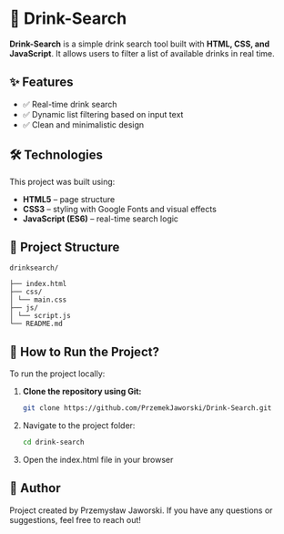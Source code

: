 # 🥤 Drink-Search

**Drink-Search** is a simple drink search tool built with **HTML, CSS, and JavaScript**. It allows users to filter a list of available drinks in real time.

## ✨ Features

- ✅ Real-time drink search
- ✅ Dynamic list filtering based on input text
- ✅ Clean and minimalistic design

## 🛠 Technologies

This project was built using:

- **HTML5** – page structure
- **CSS3** – styling with Google Fonts and visual effects
- **JavaScript (ES6)** – real-time search logic

## 📁 Project Structure

```
drinksearch/

├── index.html
├── css/
│ └── main.css
├── js/
│ └── script.js
└── README.md
```

## 🚀 How to Run the Project?

To run the project locally:

1. **Clone the repository using Git:**

   ```bash
   git clone https://github.com/PrzemekJaworski/Drink-Search.git

   ```

2. Navigate to the project folder:

   ```bash
   cd drink-search

   ```

3. Open the index.html file in your browser

## 👤 Author

Project created by Przemysław Jaworski.
If you have any questions or suggestions, feel free to reach out!
